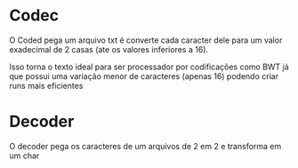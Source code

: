 # Codec
O Coded pega um arquivo txt é converte cada caracter dele para um valor exadecimal de 2 casas (ate os valores inferiores a 16).

Isso torna o texto ideal para ser processador por codificações como BWT já que possui uma variação menor de caracteres (apenas 16) podendo criar runs mais eficientes

# Decoder
O decoder pega os caracteres de um arquivos de 2 em 2 e transforma em um char
